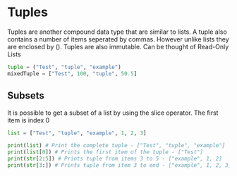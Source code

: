 # Tuples

Tuples are another compound data type that are similar to lists.
A tuple also contains a number of items seperated by commas.
However unlike lists they are enclosed by ().
Tuples are also immutable. Can be thought of Read-Only Lists

```python
tuple = ("Test", "tuple", "example")
mixedTuple = ["Test", 100, "tuple", 50.5]
```

## Subsets

It is possible to get a subset of a list by using the slice operator.
The first item is index 0

```python
list = ["Test", "tuple", "example", 1, 2, 3]

print(list) # Print the complete tuple - ["Test", "tuple", "example"]
print(list[0]) # Prints the first item of the tuple - ["Test"]
print(str[2:5]) # Prints tuple from items 3 to 5 - ["example", 1, 2]
print(str[3:]) # Prints tuple from item 3 to end - ["example", 1, 2, 3]
```